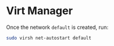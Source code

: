 # Virt Manager

Once the network `default` is created, run:

```bash
sudo virsh net-autostart default
```
